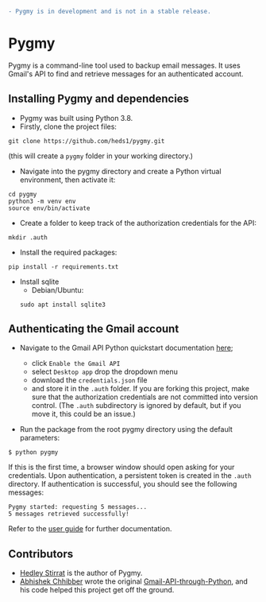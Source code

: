 ```diff
- Pygmy is in development and is not in a stable release.
```

# Pygmy

Pygmy is a command-line tool used to backup email messages.
It uses Gmail's API to find and retrieve messages for an authenticated account.

## Installing Pygmy and dependencies

- Pygmy was built using Python 3.8.
- Firstly, clone the project files:
```
git clone https://github.com/heds1/pygmy.git
```
(this will create a `pygmy` folder in your working directory.)

- Navigate into the pygmy directory and create a Python virtual environment, then activate it:
```
cd pygmy
python3 -m venv env
source env/bin/activate
```

- Create a folder to keep track of the authorization credentials for the API:

```
mkdir .auth
```

- Install the required packages:
```
pip install -r requirements.txt
```

- Install sqlite
    - Debian/Ubuntu:
    ```
    sudo apt install sqlite3
    ```

## Authenticating the Gmail account

- Navigate to the Gmail API Python quickstart documentation [here](https://developers.google.com/gmail/api/quickstart/python);
    - click `Enable the Gmail API`
    - select `Desktop app` drop the dropdown menu
    - download the `credentials.json` file
    - and store it in the `.auth` folder. If you are forking this project, make sure that the authorization credentials are not committed into version control. (The `.auth` subdirectory is ignored by default, but if you move it, this could be an issue.)

- Run the package from the root pygmy directory using the default parameters:
```
$ python pygmy
```

If this is the first time, a browser window should open asking for your credentials. Upon authentication,
a persistent token is created in the `.auth` directory.
If authentication is successful, you should see the following messages:

```
Pygmy started: requesting 5 messages...
5 messages retrieved successfully!
```

Refer to the [user guide](https://github.com/heds1/pygmy/blob/master/docs/index.md) 
for further documentation.

## Contributors
- [Hedley Stirrat](https://github.com/heds1) is the author of Pygmy.
- [Abhishek Chhibber](https://github.com/abhishekchhibber) wrote the original [Gmail-API-through-Python](https://github.com/abhishekchhibber/Gmail-Api-through-Python), and his code helped this project get off the ground.
